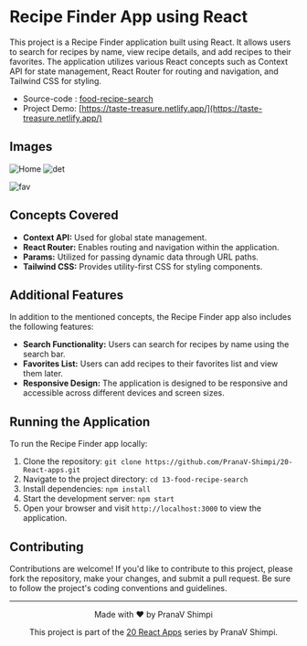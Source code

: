 # Recipe Finder App using React


This project is a Recipe Finder application built using React. It allows users to search for recipes by name, view recipe details, and add recipes to their favorites. The application utilizes various React concepts such as Context API for state management, React Router for routing and navigation, and Tailwind CSS for styling.

- Source-code : [food-recipe-search](https://github.com/PranaV-Shimpi/20-React-apps/tree/main/13-food-recipe-search)
- Project Demo: [https://taste-treasure.netlify.app/](https://taste-treasure.netlify.app/)

## Images

![Home](https://github.com/PranaV-Shimpi/20-React-apps/assets/40532644/c3bda61e-5aa9-43db-9ba9-fefd470af8fd)
![det](https://github.com/PranaV-Shimpi/20-React-apps/assets/40532644/99fb33f6-cf53-43b5-a8fc-8d1ffa787d6b)

![fav](https://github.com/PranaV-Shimpi/20-React-apps/assets/40532644/4dedb6f1-0712-4cf5-814e-f8966a6107d4)

## Concepts Covered

- **Context API:** Used for global state management.
- **React Router:** Enables routing and navigation within the application.
- **Params:** Utilized for passing dynamic data through URL paths.
- **Tailwind CSS:** Provides utility-first CSS for styling components.

## Additional Features

In addition to the mentioned concepts, the Recipe Finder app also includes the following features:

- **Search Functionality:** Users can search for recipes by name using the search bar.
- **Favorites List:** Users can add recipes to their favorites list and view them later.
- **Responsive Design:** The application is designed to be responsive and accessible across different devices and screen sizes.

## Running the Application

To run the Recipe Finder app locally:

1. Clone the repository: `git clone https://github.com/PranaV-Shimpi/20-React-apps.git`
2. Navigate to the project directory: `cd 13-food-recipe-search`
3. Install dependencies: `npm install`
4. Start the development server: `npm start`
5. Open your browser and visit `http://localhost:3000` to view the application.

## Contributing
Contributions are welcome! If you'd like to contribute to this project, please fork the repository, make your changes, and submit a pull request. Be sure to follow the project's coding conventions and guidelines.

---

<p align="center">
 Made with ❤️ by  PranaV Shimpi
</p>


<p align="center" >This project is part of the <a href="https://github.com/PranaV-Shimpi/20-React-apps" target="_blank">20 React Apps</a> series by PranaV Shimpi.</p>

